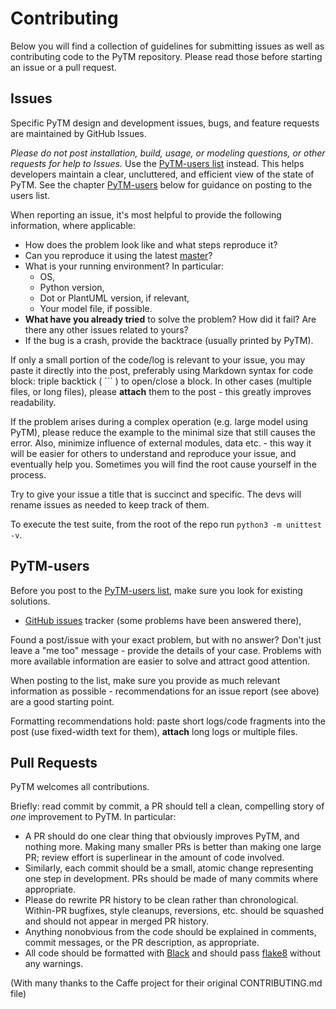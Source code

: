 # Contributing

Below you will find a collection of guidelines for submitting issues as well as contributing code to the PyTM repository.
Please read those before starting an issue or a pull request.

## Issues

Specific PyTM design and development issues, bugs, and feature requests are maintained by GitHub Issues.

*Please do not post installation, build, usage, or modeling questions, or other requests for help to Issues.*
Use the [PyTM-users list](https://groups.google.com/forum/#!forum/pytm-users) instead.
This helps developers maintain a clear, uncluttered, and efficient view of the state of PyTM.
See the chapter [PyTM-users](#PyTM-users) below for guidance on posting to the users list.

When reporting an issue, it's most helpful to provide the following information, where applicable:
* How does the problem look like and what steps reproduce it?
* Can you reproduce it using the latest [master](https://github.com/izar/pytm/tree/master)?
* What is your running environment? In particular:
	* OS,
	* Python version,
	* Dot or PlantUML version, if relevant,
	* Your model file, if possible.
* **What have you already tried** to solve the problem? How did it fail? Are there any other issues related to yours?
* If the bug is a crash, provide the backtrace (usually printed by PyTM).

If only a small portion of the code/log is relevant to your issue, you may paste it directly into the post, preferably using Markdown syntax for code block: triple backtick ( \`\`\` ) to open/close a block.
In other cases (multiple files, or long files), please **attach** them to the post - this greatly improves readability.

If the problem arises during a complex operation (e.g. large model using PyTM), please reduce the example to the minimal size that still causes the error.
Also, minimize influence of external modules, data etc. - this way it will be easier for others to understand and reproduce your issue, and eventually help you.
Sometimes you will find the root cause yourself in the process.

Try to give your issue a title that is succinct and specific. The devs will rename issues as needed to keep track of them.

To execute the test suite, from the root of the repo run `python3 -m unittest -v`.

## PyTM-users

Before you post to the [PyTM-users list](https://groups.google.com/forum/#!forum/pytm-users), make sure you look for existing solutions.

* [GitHub issues](https://github.com/izar/pytm/issues) tracker (some problems have been answered there),

Found a post/issue with your exact problem, but with no answer?
Don't just leave a "me too" message - provide the details of your case.
Problems with more available information are easier to solve and attract good attention.

When posting to the list, make sure you provide as much relevant information as possible - recommendations for an issue report (see above) are a good starting point.

Formatting recommendations hold: paste short logs/code fragments into the post (use fixed-width text for them), **attach** long logs or multiple files.

## Pull Requests

PyTM welcomes all contributions.

Briefly: read commit by commit, a PR should tell a clean, compelling story of _one_ improvement to PyTM. In particular:

* A PR should do one clear thing that obviously improves PyTM, and nothing more. Making many smaller PRs is better than making one large PR; review effort is superlinear in the amount of code involved.
* Similarly, each commit should be a small, atomic change representing one step in development. PRs should be made of many commits where appropriate.
* Please do rewrite PR history to be clean rather than chronological. Within-PR bugfixes, style cleanups, reversions, etc. should be squashed and should not appear in merged PR history.
* Anything nonobvious from the code should be explained in comments, commit messages, or the PR description, as appropriate.
* All code should be formatted with [Black](https://black.readthedocs.io/en/stable/) and should pass [flake8](https://flake8.pycqa.org/en/latest/) without any warnings.

(With many thanks to the Caffe project for their original CONTRIBUTING.md file)
